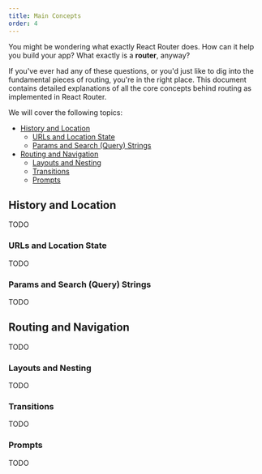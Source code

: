 ```yaml
---
title: Main Concepts
order: 4
---
```


You might be wondering what exactly React Router does. How can it help you build
your app? What exactly is a **router**, anyway?

If you've ever had any of these questions, or you'd just like to dig into the
fundamental pieces of routing, you're in the right place. This document contains
detailed explanations of all the core concepts behind routing as implemented in
React Router.

We will cover the following topics:

- [History and Location](#history-and-location)
  - [URLs and Location State](#urls-and-location-state)
  - [Params and Search (Query) Strings](#params-and-search-query-strings)
- [Routing and Navigation](#routing-and-navigation)
  - [Layouts and Nesting](#layouts-and-nesting)
  - [Transitions](#transitions)
  - [Prompts](#prompts)

## History and Location

TODO

### URLs and Location State

TODO

### Params and Search (Query) Strings

TODO

## Routing and Navigation

TODO

### Layouts and Nesting

TODO

### Transitions

TODO

### Prompts

TODO
